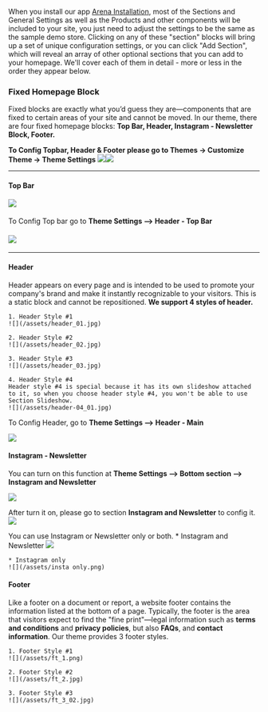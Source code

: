 When you install our app [Arena Installation](https://install.arenathemes.com/admin/install), most of the Sections and  General Settings as well as the Products and other components will be included to your site, you just need to adjust the settings to be the same as the sample demo store. Clicking on any of these "section" blocks will bring up a set of unique configuration settings, or you can click "Add Section", which will reveal an array of other optional sections that you can add to your homepage. We'll cover each of them in detail - more or less in the order they appear below.

### **Fixed Homepage Block**

Fixed blocks are exactly what you’d guess they are—components that are fixed to certain areas of your site and cannot be moved. In our theme, there are four fixed homepage blocks: **Top Bar, Header, Instagram - Newsletter Block, Footer.**

**To Config Topbar, Header & Footer please go to Themes -&gt; Customize Theme -&gt; Theme Settings**
![](/assets/theme-settings.png)![](/assets/fixed-blocks.png)

---

#### **Top Bar**
#### ![](/assets/topbar-header.jpg)

To Config Top bar go to **Theme Settings --&gt; Header - Top Bar**

#### ![](/assets/topbar.png)

---

#### **Header**
    
Header appears on every page and is intended to be used to promote your company's brand and make it instantly recognizable to your visitors. This is a static block and cannot be repositioned. **We support 4 styles of header.**

    1. Header Style #1
    ![](/assets/header_01.jpg)
    
    2. Header Style #2
    ![](/assets/header_02.jpg)
    
    3. Header Style #3
    ![](/assets/header_03.jpg)
    
    4. Header Style #4
    Header style #4 is special because it has its own slideshow attached to it, so when you choose header style #4, you won't be able to use Section Slideshow.
    ![](/assets/header-04_01.jpg)


To Config Header, go to **Theme Settings --&gt; Header - Main**

![](/assets/header-settings.jpg)

#### Instagram - Newsletter

You can turn on this function at **Theme Settings --&gt; Bottom section --&gt; Instagram and Newsletter**

![](/assets/insta-newsletter.png)

After turn it on, please go to section **Instagram and Newsletter** to config it.
![](/assets/section-insta-news.png)

You can use Instagram or Newsletter only or both.
    * Instagram and Newsletter
    ![](/assets/insta-wt-newsletter_02.jpg)
    
    * Instagram only
    ![](/assets/insta only.png)

#### **Footer**

Like a footer on a document or report, a website footer contains the information listed at the bottom of a page. Typically, the footer is the area that visitors expect to find the "fine print"—legal information such as **terms and conditions** and **privacy policies**, but also **FAQs**, and **contact information**. Our theme provides 3 footer styles.

    1. Footer Style #1
    ![](/assets/ft_1.png)
    
    2. Footer Style #2
    ![](/assets/ft_2.jpg)
    
    3. Footer Style #3
    ![](/assets/ft_3_02.jpg)
    





